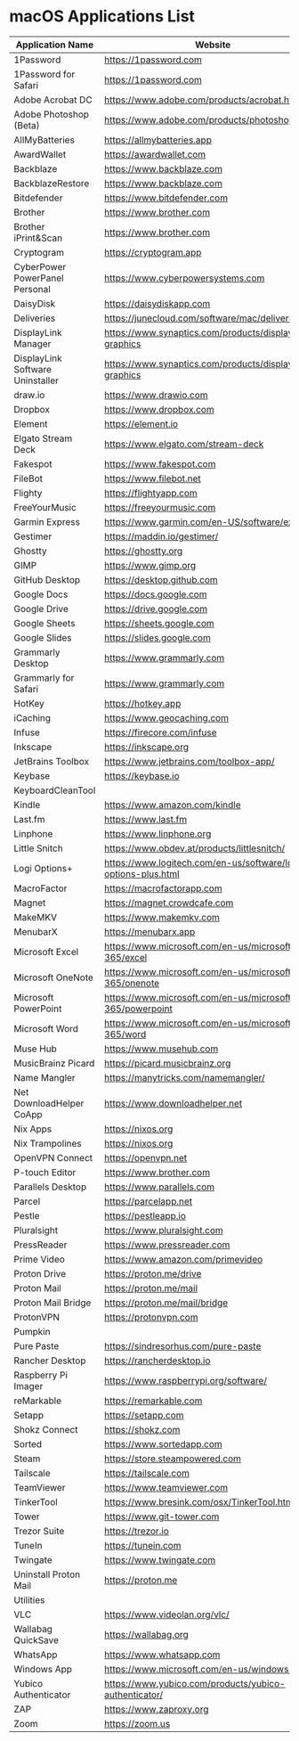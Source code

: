 # macOS Applications List

| Application Name | Website | Notes |
|------------------|---------|-------|
| 1Password | https://1password.com | |
| 1Password for Safari | https://1password.com | |
| Adobe Acrobat DC | https://www.adobe.com/products/acrobat.html | |
| Adobe Photoshop (Beta) | https://www.adobe.com/products/photoshop.html | |
| AllMyBatteries | https://allmybatteries.app | |
| AwardWallet | https://awardwallet.com | |
| Backblaze | https://www.backblaze.com | |
| BackblazeRestore | https://www.backblaze.com | |
| Bitdefender | https://www.bitdefender.com | |
| Brother | https://www.brother.com | |
| Brother iPrint&Scan | https://www.brother.com | |
| Cryptogram | https://cryptogram.app | |
| CyberPower PowerPanel Personal | https://www.cyberpowersystems.com | |
| DaisyDisk | https://daisydiskapp.com | |
| Deliveries | https://junecloud.com/software/mac/deliveries.html | |
| DisplayLink Manager | https://www.synaptics.com/products/displaylink-graphics | |
| DisplayLink Software Uninstaller | https://www.synaptics.com/products/displaylink-graphics | |
| draw.io | https://www.drawio.com | |
| Dropbox | https://www.dropbox.com | |
| Element | https://element.io | |
| Elgato Stream Deck | https://www.elgato.com/stream-deck | |
| Fakespot | https://www.fakespot.com | |
| FileBot | https://www.filebot.net | |
| Flighty | https://flightyapp.com | |
| FreeYourMusic | https://freeyourmusic.com | |
| Garmin Express | https://www.garmin.com/en-US/software/express | |
| Gestimer | https://maddin.io/gestimer/ | |
| Ghostty | https://ghostty.org | |
| GIMP | https://www.gimp.org | |
| GitHub Desktop | https://desktop.github.com | |
| Google Docs | https://docs.google.com | |
| Google Drive | https://drive.google.com | |
| Google Sheets | https://sheets.google.com | |
| Google Slides | https://slides.google.com | |
| Grammarly Desktop | https://www.grammarly.com | |
| Grammarly for Safari | https://www.grammarly.com | |
| HotKey | https://hotkey.app | |
| iCaching | https://www.geocaching.com | |
| Infuse | https://firecore.com/infuse | |
| Inkscape | https://inkscape.org | |
| JetBrains Toolbox | https://www.jetbrains.com/toolbox-app/ | |
| Keybase | https://keybase.io | |
| KeyboardCleanTool | | |
| Kindle | https://www.amazon.com/kindle | |
| Last.fm | https://www.last.fm | |
| Linphone | https://www.linphone.org | |
| Little Snitch | https://www.obdev.at/products/littlesnitch/ | |
| Logi Options+ | https://www.logitech.com/en-us/software/logi-options-plus.html | |
| MacroFactor | https://macrofactorapp.com | |
| Magnet | https://magnet.crowdcafe.com | |
| MakeMKV | https://www.makemkv.com | |
| MenubarX | https://menubarx.app | |
| Microsoft Excel | https://www.microsoft.com/en-us/microsoft-365/excel | |
| Microsoft OneNote | https://www.microsoft.com/en-us/microsoft-365/onenote | |
| Microsoft PowerPoint | https://www.microsoft.com/en-us/microsoft-365/powerpoint | |
| Microsoft Word | https://www.microsoft.com/en-us/microsoft-365/word | |
| Muse Hub | https://www.musehub.com | |
| MusicBrainz Picard | https://picard.musicbrainz.org | |
| Name Mangler | https://manytricks.com/namemangler/ | |
| Net DownloadHelper CoApp | https://www.downloadhelper.net | |
| Nix Apps | https://nixos.org | |
| Nix Trampolines | https://nixos.org | |
| OpenVPN Connect | https://openvpn.net | |
| P-touch Editor | https://www.brother.com | |
| Parallels Desktop | https://www.parallels.com | |
| Parcel | https://parcelapp.net | |
| Pestle | https://pestleapp.io | |
| Pluralsight | https://www.pluralsight.com | |
| PressReader | https://www.pressreader.com | |
| Prime Video | https://www.amazon.com/primevideo | |
| Proton Drive | https://proton.me/drive | |
| Proton Mail | https://proton.me/mail | |
| Proton Mail Bridge | https://proton.me/mail/bridge | |
| ProtonVPN | https://protonvpn.com | |
| Pumpkin | | |
| Pure Paste | https://sindresorhus.com/pure-paste | |
| Rancher Desktop | https://rancherdesktop.io | |
| Raspberry Pi Imager | https://www.raspberrypi.org/software/ | |
| reMarkable | https://remarkable.com | |
| Setapp | https://setapp.com | |
| Shokz Connect | https://shokz.com | |
| Sorted | https://www.sortedapp.com | |
| Steam | https://store.steampowered.com | |
| Tailscale | https://tailscale.com | |
| TeamViewer | https://www.teamviewer.com | |
| TinkerTool | https://www.bresink.com/osx/TinkerTool.html | |
| Tower | https://www.git-tower.com | |
| Trezor Suite | https://trezor.io | |
| TuneIn | https://tunein.com | |
| Twingate | https://www.twingate.com | |
| Uninstall Proton Mail | https://proton.me | |
| Utilities | | |
| VLC | https://www.videolan.org/vlc/ | |
| Wallabag QuickSave | https://wallabag.org | |
| WhatsApp | https://www.whatsapp.com | |
| Windows App | https://www.microsoft.com/en-us/windows-app | |
| Yubico Authenticator | https://www.yubico.com/products/yubico-authenticator/ | |
| ZAP | https://www.zaproxy.org | |
| Zoom | https://zoom.us | |
